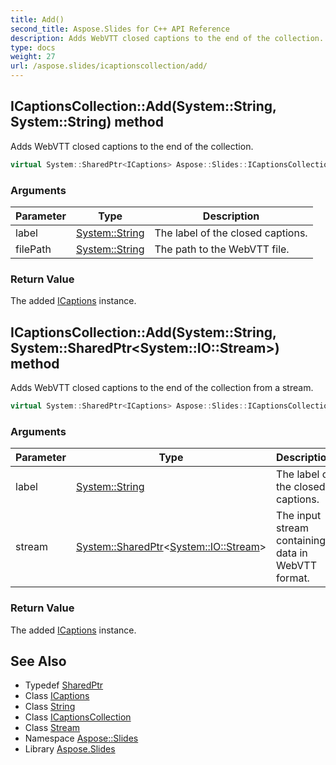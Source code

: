 ```yaml
---
title: Add()
second_title: Aspose.Slides for C++ API Reference
description: Adds WebVTT closed captions to the end of the collection.
type: docs
weight: 27
url: /aspose.slides/icaptionscollection/add/
---
```

## ICaptionsCollection::Add(System::String, System::String) method


Adds WebVTT closed captions to the end of the collection.

```cpp
virtual System::SharedPtr<ICaptions> Aspose::Slides::ICaptionsCollection::Add(System::String label, System::String filePath)=0
```


### Arguments

| Parameter | Type | Description |
| --- | --- | --- |
| label | [System::String](../../../system/string/) | The label of the closed captions. |
| filePath | [System::String](../../../system/string/) | The path to the WebVTT file. |

### Return Value

The added [ICaptions](../../icaptions/) instance.

## ICaptionsCollection::Add(System::String, System::SharedPtr\<System::IO::Stream\>) method


Adds WebVTT closed captions to the end of the collection from a stream.

```cpp
virtual System::SharedPtr<ICaptions> Aspose::Slides::ICaptionsCollection::Add(System::String label, System::SharedPtr<System::IO::Stream> stream)=0
```


### Arguments

| Parameter | Type | Description |
| --- | --- | --- |
| label | [System::String](../../../system/string/) | The label of the closed captions. |
| stream | [System::SharedPtr](../../../system/sharedptr/)\<[System::IO::Stream](../../../system.io/stream/)\> | The input stream containing data in WebVTT format. |

### Return Value

The added [ICaptions](../../icaptions/) instance.

## See Also

* Typedef [SharedPtr](../../../system/sharedptr/)
* Class [ICaptions](../../icaptions/)
* Class [String](../../../system/string/)
* Class [ICaptionsCollection](../)
* Class [Stream](../../../system.io/stream/)
* Namespace [Aspose::Slides](../../)
* Library [Aspose.Slides](../../../)